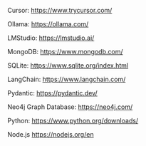 Cursor:
https://www.trycursor.com/

Ollama:
https://ollama.com/

LMStudio:
https://lmstudio.ai/

MongoDB:
https://www.mongodb.com/

SQLite:
https://www.sqlite.org/index.html

LangChain:
https://www.langchain.com/

Pydantic:
https://pydantic.dev/

Neo4j Graph Database:
https://neo4j.com/

Python:
https://www.python.org/downloads/

Node.js
https://nodejs.org/en
